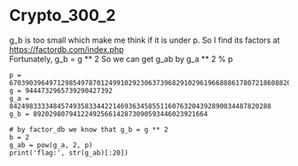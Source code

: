 # Crypto_300_2
g_b is too small which make me think if it is under p. So I find its factors at https://factordb.com/index.php   
Fortunately, g_b = g ** 2
So we can get g_ab by g_a ** 2 % p
``` python3
p = 6703903964971298549787012499102923063739682910296196688861780721860882015036773488400937149083451713845015929093243025426876941405973284973216824503042047
g = 9444732965739290427392
g_a = 842498333348457493583344221469363458551160763204392890034487820288
g_b = 89202980794122492566142873090593446023921664

# by factor_db we know that g_b = g ** 2
b = 2 
g_ab = pow(g_a, 2, p)
print('flag:', str(g_ab)[:20])
```

